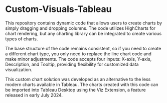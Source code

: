 # Custom-Visuals-Tableau
This repository contains dynamic code that allows users to create charts by simply dragging and dropping columns. The code utilizes HighCharts for chart rendering, but any charting library can be integrated to create various types of charts.

The base structure of the code remains consistent, so if you need to create a different chart type, you only need to replace the line chart code and make minor adjustments. The code accepts four inputs: X-axis, Y-axis, Description, and Tooltip, providing flexibility for customized data visualization.

This custom chart solution was developed as an alternative to the less modern charts available in Tableau. The charts created with this code can be imported into Tableau Desktop using the Viz Extension, a feature released in early July 2024.
